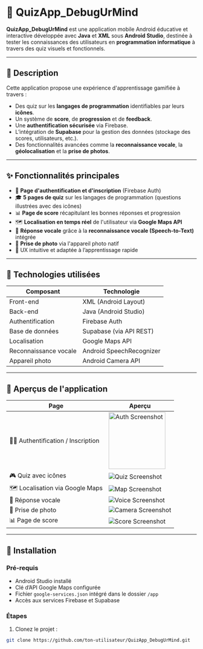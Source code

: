 # 📱 QuizApp_DebugUrMind

**QuizApp_DebugUrMind** est une application mobile Android éducative et interactive développée avec **Java** et **XML** sous **Android Studio**, destinée à tester les connaissances des utilisateurs en **programmation informatique** à travers des quiz visuels et fonctionnels.

---

## 🧠 Description

Cette application propose une expérience d'apprentissage gamifiée à travers :

- Des quiz sur les **langages de programmation** identifiables par leurs **icônes**.
- Un système de **score**, de **progression** et de **feedback**.
- Une **authentification sécurisée** via Firebase.
- L’intégration de **Supabase** pour la gestion des données (stockage des scores, utilisateurs, etc.).
- Des fonctionnalités avancées comme la **reconnaissance vocale**, la **géolocalisation** et la **prise de photos**.

---

## ✨ Fonctionnalités principales

- 🔐 **Page d'authentification et d'inscription** (Firebase Auth)
- 🎓 **5 pages de quiz** sur les langages de programmation (questions illustrées avec des icônes)
- 📊 **Page de score** récapitulant les bonnes réponses et progression
- 🗺️ **Localisation en temps réel** de l'utilisateur via **Google Maps API**
- 🎤 **Réponse vocale** grâce à la **reconnaissance vocale (Speech-to-Text)** intégrée
- 📸 **Prise de photo** via l'appareil photo natif
- 🧠 UX intuitive et adaptée à l’apprentissage rapide

---

## 🧰 Technologies utilisées

| Composant             | Technologie             |
|-----------------------|--------------------------|
| Front-end             | XML (Android Layout)     |
| Back-end              | Java (Android Studio)    |
| Authentification      | Firebase Auth            |
| Base de données       | Supabase (via API REST)  |
| Localisation          | Google Maps API          |
| Reconnaissance vocale | Android SpeechRecognizer |
| Appareil photo        | Android Camera API       |

---

## 📸 Aperçus de l'application

| Page | Aperçu |
|------|--------|
| 🧑‍💻 Authentification / Inscription | <img src="./app/src/main/res/drawable/cnx.jpg" alt="Auth Screenshot" width="150"/>|
| 🎮 Quiz avec icônes | ![Quiz Screenshot](./app/src/main/res/drawable/q1.jpg) |
| 🗺️ Localisation via Google Maps | ![Map Screenshot](./app/src/main/res/drawable/q2.jpg) |
| 🎤 Réponse vocale | ![Voice Screenshot](./app/src/main/res/drawable/vocale.jpg) |
| 📸 Prise de photo | ![Camera Screenshot](./app/src/main/res/drawable/q3.jpg) |
| 📊 Page de score | ![Score Screenshot](./app/src/main/res/drawable/score.jpg) |

---



## 🔧 Installation

### Pré-requis

- Android Studio installé
- Clé d’API Google Maps configurée
- Fichier `google-services.json` intégré dans le dossier `/app`
- Accès aux services Firebase et Supabase

### Étapes

1. Clonez le projet :

```bash
git clone https://github.com/ton-utilisateur/QuizApp_DebugUrMind.git
